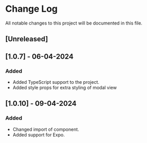 # Change Log

All notable changes to this project will be documented in this file.

## [Unreleased]

## [1.0.7] - 06-04-2024

### Added

- Added TypeScript support to the project.
- Added style props for extra styling of modal view

## [1.0.10] - 09-04-2024

### Added

- Changed import of component.
- Added support for Expo.
